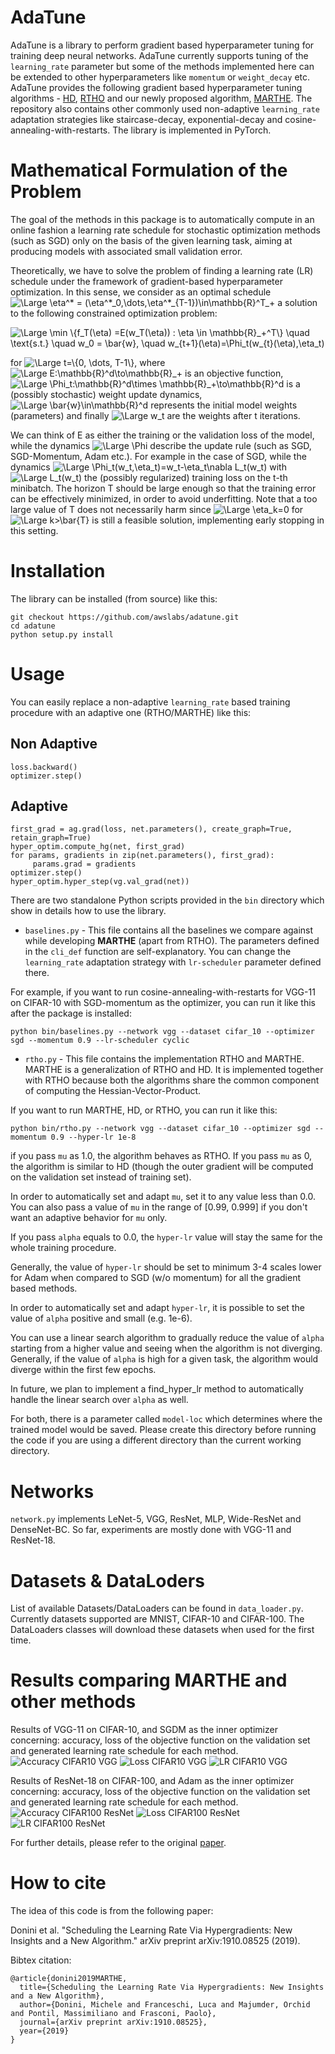 AdaTune
=======

AdaTune is a library to perform gradient based hyperparameter tuning for training deep neural networks. AdaTune currently supports tuning of the `learning_rate` parameter but some of the methods implemented here can be extended to other hyperparameters like `momentum` or `weight_decay` etc. AdaTune provides the following gradient based hyperparameter tuning algorithms -  [HD](https://arxiv.org/abs/1703.04782), [RTHO](http://proceedings.mlr.press/v70/franceschi17a.html) and our newly proposed algorithm, [MARTHE](https://arxiv.org/abs/1910.08525). The repository also contains other commonly used non-adaptive `learning_rate` adaptation strategies like staircase-decay, exponential-decay and cosine-annealing-with-restarts. The library is implemented in PyTorch. 

Mathematical Formulation of the Problem
=======================================
The goal of the methods in this package is to automatically compute in an online fashion
a learning rate schedule for stochastic optimization
methods (such as SGD) only on the basis of the given learning task, aiming at producing models
with associated small validation error.

Theoretically, we have to solve the problem of finding a learning rate (LR) schedule under the framework of  gradient-based hyperparameter optimization.
In this sense, we consider as an optimal schedule <img src="https://latex.codecogs.com/svg.latex?\Large&space;\eta^*%20=%20(\eta^*_0,\dots,\eta^*_{T-1})\in\mathbb{R}^T_+" title="\Large \eta^* = (\eta^*_0,\dots,\eta^*_{T-1})\in\mathbb{R}^T_+" />
a solution to the following constrained optimization problem:

<img src="https://latex.codecogs.com/svg.latex?\Large&space;\min%20\{f_T(\eta)%20=E(w_T(\eta))%20:%20\eta%20\in%20\mathbb{R}_+^T\}%20\quad%20s.t.%20\quad%20w_0%20=%20\bar{w},%20\quad%20w_{t+1}(\eta)=\Phi_t(w_{t}(\eta),\eta_t)" title="\Large \min \{f_T(\eta) =E(w_T(\eta)) : \eta \in \mathbb{R}_+^T\} \quad \text{s.t.} \quad w_0 = \bar{w}, \quad w_{t+1}(\eta)=\Phi_t(w_{t}(\eta),\eta_t)" />

for <img src="https://latex.codecogs.com/svg.latex?\Large&space;t=\{0,%20\dots,%20T-1\}" title="\Large t=\{0, \dots, T-1\}" />,
where <img src="https://latex.codecogs.com/svg.latex?\Large&space;E:\mathbb{R}^d\to\mathbb{R}_+" title="\Large E:\mathbb{R}^d\to\mathbb{R}_+" /> is an objective function,
<img src="https://latex.codecogs.com/svg.latex?\Large&space;\Phi_t:\mathbb{R}^d\times%20\mathbb{R}_+\to\mathbb{R}^d" title="\Large \Phi_t:\mathbb{R}^d\times \mathbb{R}_+\to\mathbb{R}^d" /> is a (possibly stochastic) weight update dynamics,
<img src="https://latex.codecogs.com/svg.latex?\Large&space;\bar{w}\in\mathbb{R}^d" title="\Large \bar{w}\in\mathbb{R}^d" /> represents the initial model weights (parameters) and finally
<img src="https://latex.codecogs.com/svg.latex?\Large&space;w_t" title="\Large w_t" /> are the weights after t iterations. 

We can think of E as either the training or the validation loss of the model,
while the dynamics <img src="https://latex.codecogs.com/svg.latex?\Large&space;\Phi" title="\Large \Phi" /> describe the update rule (such as SGD, SGD-Momentum, Adam etc.). For example in the case of SGD,
while the dynamics <img src="https://latex.codecogs.com/svg.latex?\Large&space;\Phi_t(w_t,\eta_t)=w_t-\eta_t\nabla%20L_t(w_t)" title="\Large \Phi_t(w_t,\eta_t)=w_t-\eta_t\nabla L_t(w_t)" /> with
<img src="https://latex.codecogs.com/svg.latex?\Large&space;L_t(w_t)" title="\Large L_t(w_t)" /> the (possibly regularized) training loss
on the t-th minibatch. The horizon T should be large enough so that
the training error can be effectively minimized, in order to avoid underfitting.
Note that a too large value of T does not necessarily harm since <img src="https://latex.codecogs.com/svg.latex?\Large&space;\eta_k=0" title="\Large \eta_k=0" />
for <img src="https://latex.codecogs.com/svg.latex?\Large&space;k>\bar{T}" title="\Large k>\bar{T}" /> is still a feasible solution, implementing early stopping in
this setting.

Installation
============
The library can be installed (from source) like this:

```
git checkout https://github.com/awslabs/adatune.git
cd adatune
python setup.py install
```


Usage
=====
You can easily replace a non-adaptive `learning_rate` based training procedure with an adaptive one (RTHO/MARTHE) like this:

Non Adaptive
------------
```
loss.backward()
optimizer.step()
```

Adaptive
--------
```
first_grad = ag.grad(loss, net.parameters(), create_graph=True, retain_graph=True)
hyper_optim.compute_hg(net, first_grad)
for params, gradients in zip(net.parameters(), first_grad):
     params.grad = gradients
optimizer.step()
hyper_optim.hyper_step(vg.val_grad(net))
```

There are two standalone Python scripts provided in the `bin` directory which show in details how to use the library. 
* `baselines.py` - This file contains all the baselines we compare against while developing **MARTHE** (apart from RTHO). The parameters defined in the `cli_def` function are self-explanatory. You can change the `learning_rate` adaptation strategy with `lr-scheduler` parameter defined there.

For example, if you want to run cosine-annealing-with-restarts for VGG-11 on CIFAR-10 with SGD-momentum as the optimizer, you can run it like this after the package is installed:

```
python bin/baselines.py --network vgg --dataset cifar_10 --optimizer sgd --momentum 0.9 --lr-scheduler cyclic
```

* `rtho.py` - This file contains the implementation RTHO and MARTHE. MARTHE is a generalization of RTHO and HD. It is implemented together with RTHO because both the algorithms share the common component of computing the Hessian-Vector-Product.

If you want to run MARTHE, HD, or RTHO, you can run it like this:

```
python bin/rtho.py --network vgg --dataset cifar_10 --optimizer sgd --momentum 0.9 --hyper-lr 1e-8
```
if you pass `mu` as 1.0, the algorithm behaves as RTHO. If you pass `mu` as 0, the algorithm is similar to HD (though the outer gradient will be computed on the validation set instead of training set). 

In order to automatically set and adapt `mu`, set it to any value less than 0.0. You can also pass a value of `mu` in the range of [0.99, 0.999] if you don't want an adaptive behavior for `mu` only. 

If you pass `alpha` equals to 0.0, the `hyper-lr` value will stay the same for the whole training procedure.

Generally, the value of `hyper-lr` should be set to minimum 3-4 scales lower for Adam when compared to SGD (w/o momentum) for all the gradient based methods.

In order to automatically set and adapt `hyper-lr`, it is possible to set the value of `alpha` positive and small (e.g. 1e-6).

You can use a linear search algorithm to gradually reduce the value of `alpha` starting from a higher value and seeing when the algorithm is not diverging. Generally, if the value of `alpha` is high for a given task, the algorithm would diverge within the first few epochs.

In future, we plan to implement a find_hyper_lr method to automatically handle the linear search over `alpha` as well.

For both, there is a parameter called `model-loc` which determines where the trained model would be saved. Please create this directory before running the code if you are using a different directory than the current working directory.

Networks
========
`network.py` implements LeNet-5, VGG, ResNet, MLP, Wide-ResNet and DenseNet-BC. So far, experiments are mostly done with VGG-11 and ResNet-18. 

Datasets & DataLoders
=====================
List of available Datasets/DataLoaders can be found in `data_loader.py`. Currently datasets supported are MNIST, CIFAR-10 and CIFAR-100. The DataLoaders classes will download these datasets when used for the first time. 

Results comparing MARTHE and other methods
==========================================
Results of VGG-11 on CIFAR-10, and SGDM as the inner optimizer concerning: accuracy, loss of the objective function on the validation set and generated learning rate schedule for each method.
![Accuracy CIFAR10 VGG](figures/cifar10vgg_one_ACC-1.png)
![Loss CIFAR10 VGG](figures/cifar10vgg_one_LOSS-1.png)
![LR CIFAR10 VGG](figures/cifar10vgg_one_LR-1.png)

Results of ResNet-18 on CIFAR-100, and Adam as the inner optimizer concerning: accuracy, loss of the objective function on the validation set and generated learning rate schedule for each method.
![Accuracy CIFAR100 ResNet](figures/cifar100resnet_one_ACC-1.png)
![Loss CIFAR100 ResNet](figures/cifar100resnet_one_LOSS-1.png)
![LR CIFAR100 ResNet](figures/cifar100resnet_one_LR-1.png)

For further details, please refer to the original [paper](https://arxiv.org/abs/1910.08525).

How to cite
===========
The idea of this code is from the following paper:

Donini et al. "Scheduling the Learning Rate Via Hypergradients: New Insights and a New Algorithm."
arXiv preprint arXiv:1910.08525 (2019).

Bibtex citation:
```
@article{donini2019MARTHE,
  title={Scheduling the Learning Rate Via Hypergradients: New Insights and a New Algorithm},
  author={Donini, Michele and Franceschi, Luca and Majumder, Orchid and Pontil, Massimiliano and Frasconi, Paolo},
  journal={arXiv preprint arXiv:1910.08525},
  year={2019}
}
```